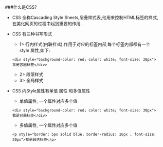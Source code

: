 

###什么是CSS?
- CSS 全称Cascading Style Sheets,层叠样式表,他用来控制HTML标签的样式,在美化网页的过程中起到重要的作用.

- CSS 有三种书写形式
    - 1> 行内样式(内联样式),作用于对应的标签内部,每个标签内部都有一个style 属性,如下: 
    ```objc
    <div style="background-color: red; color: white; font-size: 30px">我是容器标签</div>
    ```
    - 2> 段落样式
    - 3> 全局样式
    
- CSS 内Style属性有单值 属性 和多值属性
    - 单值属性, 一个属性对应多个值
    ```objc
    <div style="background-color: red; color: white; font-size: 30px">我是容器标签</div>
    ```
    - 多值属性, 一个属性对应多个值
    ```objc
    <p style="border: 5px solid blue; border-radius: 10px ; font-size: 20px">我是段落标签</p>

    ```
